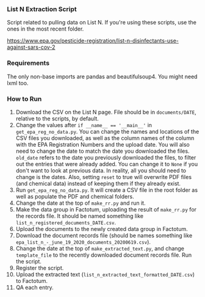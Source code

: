 ### List N Extraction Script

Script related to pulling data on List N. If you're using these scripts, use the ones in the most recent folder.

https://www.epa.gov/pesticide-registration/list-n-disinfectants-use-against-sars-cov-2

### Requirements
The only non-base imports are pandas and beautifulsoup4. You might need lxml too.

### How to Run
1. Download the CSV on the List N page. File should be in `documents/DATE`, relative to the scripts, by default.
2. Change the values after `if __name__ == '__main__'` in `get_epa_reg_no_data.py`. You can change the names and locations of the CSV files you downloaded, as well as the column names of the column with the EPA Registration Numbers and the upload date. You will also need to change the date to match the date you downloaded the files. `old_date` refers to the date you previously downloaded the files, to filter out the entries that were already added. You can change it to `None` if you don't want to look at previous data. In reality, all you should need to change is the dates. Also, setting `reset` to true will overwrite PDF files (and chemical data) instead of keeping them if they already exist.
3. Run `get_epa_reg_no_data.py`. It will create a CSV file in the root folder as well as populate the PDF and chemical folders.
4. Change the date at the top of `make_rr.py` and run it.
5. Make the data group in Factotum, uploading the result of `make_rr.py` for the records file. It should be named something like `list_n_registered_documents_DATE.csv`.
6. Upload the documents to the newly created data group in Factotum.
7. Download the document records file (should be names something like `epa_list_n_-_june_19_2020_documents_20200619.csv`).
8. Change the date at the top of `make_extracted_text.py`, and change `template_file` to the recently downloaded document records file. Run the script.
9. Register the script.
10. Upload the extracted text (`list_n_extracted_text_formatted_DATE.csv`) to Factotum.
11. QA each entry.
